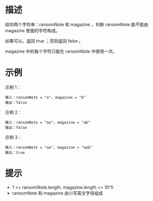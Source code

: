 # 描述
给你两个字符串：ransomNote 和 magazine ，判断 ransomNote 能不能由 magazine 里面的字符构成。

如果可以，返回 true ；否则返回 false 。

magazine 中的每个字符只能在 ransomNote 中使用一次。

# 示例

示例 1：

```
输入：ransomNote = "a", magazine = "b"
输出：false
```

示例 2：

```
输入：ransomNote = "aa", magazine = "ab"
输出：false
```

示例 3：
```
输入：ransomNote = "aa", magazine = "aab"
输出：true
```

# 提示

- 1 <= ransomNote.length, magazine.length <= 10^5
- ransomNote 和 magazine 由小写英文字母组成